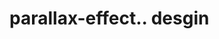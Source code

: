 # parallax-effect.. desgin                                                                                                                                                                                                                                                                                                                                                                                                                                                                                                                                                                                                                            
